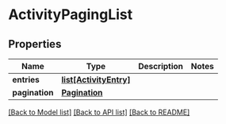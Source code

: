 # ActivityPagingList

## Properties
Name | Type | Description | Notes
------------ | ------------- | ------------- | -------------
**entries** | [**list[ActivityEntry]**](ActivityEntry.md) |  | 
**pagination** | [**Pagination**](Pagination.md) |  | 

[[Back to Model list]](../README.md#documentation-for-models) [[Back to API list]](../README.md#documentation-for-api-endpoints) [[Back to README]](../README.md)

